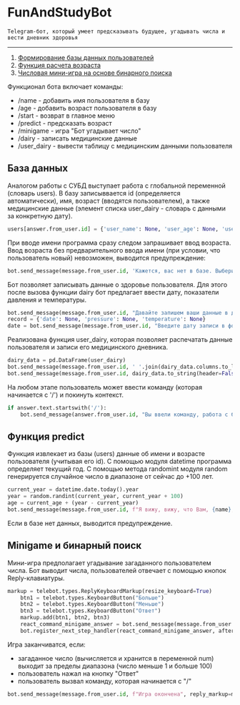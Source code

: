 # FunAndStudyBot

`Telegram-бот, который умеет предсказывать будущее, угадывать числа и вести дневник здоровья`

---

1. [Формирование базы данных пользователей](#база-данных)
2. [Функция расчета возраста](#функция-predict)
3. [Числовая мини-игра на основе бинарного поиска](#minigame-и-бинарный-поиск)

Функционал бота включает команды:
- /name - добавить имя пользователя в базу
- /age - добавить возраст пользователя в базу
- /start - возврат в главное меню
- /predict - предсказать возраст
- /minigame - игра "Бот угадывает число"
- /dairy - записать медицинские данные 
- /user_dairy - вывести таблицу с медицинским данными пользователя

## База данных
Аналогом работы с СУБД выступает работа с глобальной переменной (словарь users). В базу записыввается id (определяется автоматически), имя, возраст (вводятся пользователем), а также медицинские данные (элемент списка user_dairy - словарь с данными за конкретную дату). 
```python
users[answer.from_user.id] = {'user_name': None, 'user_age': None, 'user_dairy': []}
```

При вводе имени программа сразу следом запрашивает ввод возраста. Ввод возраста без предварительного ввода имени (при условии, что пользователь новый) невозможен, выводится предупреждение:
```python
bot.send_message(message.from_user.id, 'Кажется, вас нет в базе. Выберите сначала команду /name')
```

Бот позволяет записывать данные о здоровье пользователя. Для этого после вызова функции dairy бот предлагает ввести дату, показатели давления и температуры.
```python
bot.send_message(message.from_user.id, "Давайте запишем ваши данные в дневник", reply_markup=hide_markup)
record = {'date': None, 'pressure': None, 'temperature': None}
date = bot.send_message(message.from_user.id, "Введите дату записи в формате 'dd.mm.yyyy'")
```

Реализована функция user_dairy, которая позволяет распечатать данные пользователя и записи его медицинского дневника.
```python
dairy_data = pd.DataFrame(user_dairy)
bot.send_message(message.from_user.id, ' '.join(dairy_data.columns.to_list()))
bot.send_message(message.from_user.id, dairy_data.to_string(header=False, index=False))
```

На любом этапе пользователь может ввести команду (которая начинается с '/') и покинуть контекст.
```python
if answer.text.startswith('/'):
    bot.send_message(answer.from_user.id, "Вы ввели команду, работа с базой прервана")
```

## Функция predict
Функция извлекает из базы (users) данные об имени и возрасте пользователя (учитывая его id). 
С помощью модуля datetime программа определяет текущий год. 
С помощью метода randomint модуля random генерируется случайное число в диапазоне от сейчас до +100 лет.

```python
current_year = datetime.date.today().year
year = random.randint(current_year, current_year + 100)
age = current_age + (year - current_year)
bot.send_message(message.from_user.id, f"Я вижу, вижу, что Вам, {name}, в {year} будет {age}!")
```
Если в базе нет данных, выводится предупреждение.


## Minigame и бинарный поиск
Мини-игра предполагает угадывание загаданного пользователем числа. Бот выводит числа, пользователей отвечает с помощью кнопок Reply-клавиатуры.
```python
markup = telebot.types.ReplyKeyboardMarkup(resize_keyboard=True)
    btn1 = telebot.types.KeyboardButton("Больше")
    btn2 = telebot.types.KeyboardButton("Меньше")
    btn3 = telebot.types.KeyboardButton("Ответ")
    markup.add(btn1, btn2, btn3)
    react_command_minigame_answer = bot.send_message(message.from_user.id, "Начинаем игру!\nВот мое первое число: 50\nВаше число больше или меньше?", reply_markup=markup)
    bot.register_next_step_handler(react_command_minigame_answer, after_minigame)
```

Игра заканчиватся, если: 
- загаданное число (вычисляется и хранится в переменной num) выходит за пределы диапазона (число меньше 1 и больше 100)
- пользователь нажал на кнопку "Ответ"
- пользователь вызвал команду, которая начинается с "/"
```python
bot.send_message(message.from_user.id, f"Игра окончена", reply_markup=main_menu())
```